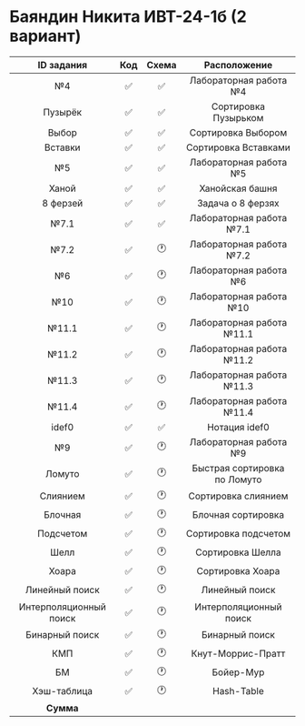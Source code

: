 # Баяндин Никита ИВТ-24-1б (2 вариант)
| ID задания | Код | Схема | Расположение |                                                 
| :----: | :----: | :----: | :----: |
| №4 | ✅ | ✅ | Лабораторная работа №4 |
| Пузырёк | ✅ | ✅ | Сортировка Пузырьком |
| Выбор | ✅ | ✅ | Сортировка Выбором |
| Вставки | ✅ | ✅ | Сортировка Вставками |
| №5 | ✅ | ✅ | Лабораторная работа №5 |
| Ханой | ✅ | ✅ | Ханойская башня |
| 8 ферзей | ✅ | ✅ | Задача о 8 ферзях |
| №7.1 | ✅ | ✅ | Лабораторная работа №7.1 |
| №7.2 | ✅ | 🕐 | Лабораторная работа №7.2 |
| №6 | ✅ | 🕐 | Лабораторная работа №6 |
| №10 | ✅ | 🕐 | Лабораторная работа №10 |
| №11.1 | ✅ | 🕐 | Лабораторная работа №11.1 |
| №11.2 | ✅ | 🕐 | Лабораторная работа №11.2 |
| №11.3 | ✅ | 🕐 | Лабораторная работа №11.3 |
| №11.4 | ✅ | 🕐 | Лабораторная работа №11.4 |
| idef0 | ✅ | ✅ | Нотация idef0 |
| №9 | ✅ | 🕐 | Лабораторная работа №9 |
| Ломуто | ✅ | 🕐 | Быстрая сортировка по Ломуто |
| Слиянием | ✅ | 🕐 | Сортировка слиянием |
| Блочная | ✅ | 🕐 | Блочная сортировка |
| Подсчетом | ✅ | 🕐 | Сортировка подсчетом |
| Шелл | ✅ | 🕐 | Сортировка Шелла |
| Хоара | ✅ | 🕐 | Сортировка Хоара |
| Линейный поиск | ✅ | 🕐 | Линейный поиск |
| Интерполяционный поиск | ✅ | 🕐 | Интерполяционный поиск |
| Бинарный поиск | ✅ | 🕐 | Бинарный поиск |
| КМП | ✅ | 🕐 | Кнут-Моррис-Пратт |
| БМ | ✅ | 🕐 | Бойер-Мур |
| Хэш-таблица | ✅ | 🕐 | Hash-Table |
| **Сумма** |  |  |  |
